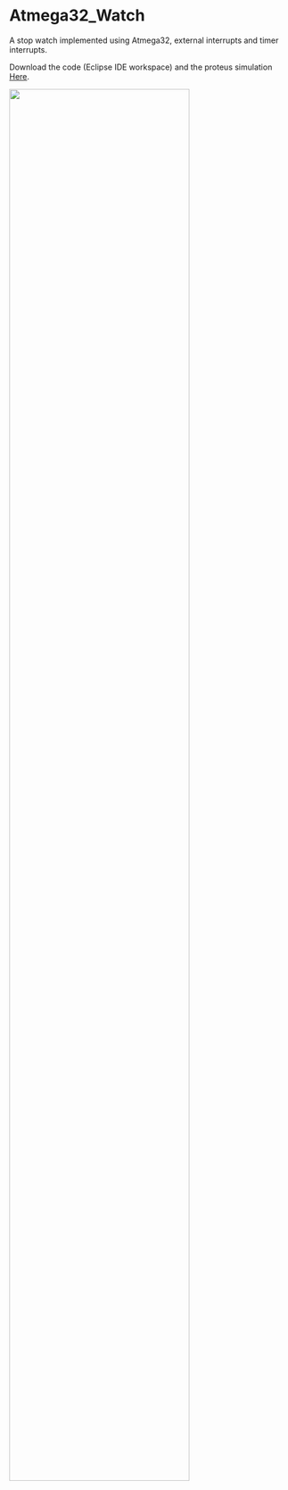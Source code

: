 # Atmega32_Watch

A stop watch implemented using Atmega32, external interrupts and timer interrupts.

Download the code (Eclipse IDE workspace) and the proteus simulation <a href="https://www.mediafire.com/file/8b7i24pdgqj46pu/Project-2.rar/file">Here</a>.


<img src="https://user-images.githubusercontent.com/85132955/212492144-9b62f828-30e9-43a0-978c-91db6a7c2a5e.png" style="display:block; width: 80%;">
